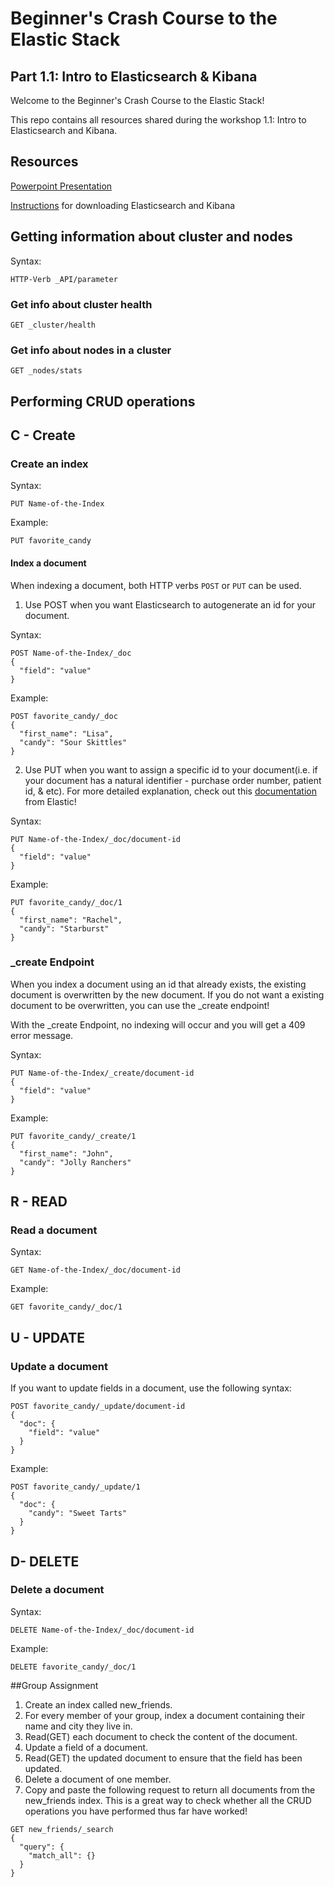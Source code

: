 # Beginner's Crash Course to the Elastic Stack
## Part 1.1: Intro to Elasticsearch & Kibana

Welcome to the Beginner's Crash Course to the Elastic Stack!

This repo contains all resources shared during the workshop 1.1: Intro to Elasticsearch and Kibana.

## Resources

[Powerpoint Presentation]()

[Instructions](https://dev.to/elastic/downloading-elasticsearch-and-kibana-macos-linux-and-windows-1mmo) for downloading Elasticsearch and Kibana

## Getting information about cluster and nodes
Syntax: 
```
HTTP-Verb _API/parameter
```
### Get info about cluster health
```
GET _cluster/health
```
### Get info about nodes in a cluster
```
GET _nodes/stats
```
## Performing CRUD operations

## C - Create
### Create an index
Syntax:
```
PUT Name-of-the-Index
```
Example:
```
PUT favorite_candy
```
#### Index a document
When indexing a document, both HTTP verbs `POST` or `PUT` can be used. 

1) Use POST when you want Elasticsearch to autogenerate an id for your document. 

Syntax:
```
POST Name-of-the-Index/_doc
{
  "field": "value"
}
````
Example:
```
POST favorite_candy/_doc
{
  "first_name": "Lisa",
  "candy": "Sour Skittles"
}
```

2) Use PUT when you want to assign a specific id to your document(i.e. if your document has a natural identifier - purchase order number, patient id, & etc).
For more detailed explanation, check out this [documentation](https://www.elastic.co/guide/en/elasticsearch/guide/current/index-doc.html) from Elastic! 

Syntax:
```
PUT Name-of-the-Index/_doc/document-id
{
  "field": "value"
}
```
Example:
```
PUT favorite_candy/_doc/1
{
  "first_name": "Rachel",
  "candy": "Starburst"
}
```

### _create Endpoint
When you index a document using an id that already exists, the existing document is overwritten by the new document. 
If you do not want a existing document to be overwritten, you can use the _create endpoint! 

With the _create Endpoint, no indexing will occur and you will get a 409 error message. 

Syntax:
```
PUT Name-of-the-Index/_create/document-id
{
  "field": "value"
}
```
Example:
```
PUT favorite_candy/_create/1
{
  "first_name": "John",
  "candy": "Jolly Ranchers"
}
```
## R - READ
### Read a document 
Syntax:
```
GET Name-of-the-Index/_doc/document-id
```
Example:
```
GET favorite_candy/_doc/1
```

## U - UPDATE
### Update a document

If you want to update fields in a document, use the following syntax:
```
POST favorite_candy/_update/document-id
{
  "doc": {
    "field": "value"
  }
} 
```
Example:
```
POST favorite_candy/_update/1
{
  "doc": {
    "candy": "Sweet Tarts"
  }
}
```
## D- DELETE
### Delete a document

Syntax:
```
DELETE Name-of-the-Index/_doc/document-id
```
Example:
```
DELETE favorite_candy/_doc/1
```
##Group Assignment
1. Create an index called new_friends.
2. For every member of your group, index a document containing their name and city they live in. 
3. Read(GET) each document to check the content of the document.
4. Update a field of a document.
5. Read(GET) the updated document to ensure that the field has been updated.
5. Delete a document of one member.
6. Copy and paste the following request to return all documents from the new_friends index. 
This is a great way to check whether all the CRUD operations you have performed thus far have worked!
```
GET new_friends/_search
{
  "query": {
    "match_all": {}
  }
}
```



